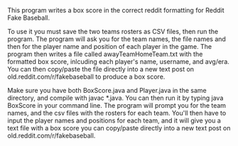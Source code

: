 This program writes a box score in the correct reddit formatting for Reddit Fake Baseball.

To use it you must save the two teams rosters as CSV files, then run the program. The program
will ask you for the team names, the file names and then for the player name and position of each
player in the game. The program then writes a file called awayTeamHomeTeam.txt with the formatted
box score, inlcuding each player's name, username, and avg/era. You can then copy/paste the file
directly into a new text post on old.reddit.com/r/fakebaseball to produce a box score.

Make sure you have both BoxScore.java and Player.java in the same directory, and compile with javac *.java.
You can then run it by typing java BoxScore in your command line. The program will prompt you for the team
names, and the csv files with the rosters for each team. You'll then have to input the player names and positions
for each team, and it will give you a text file with a box score you can copy/paste directly into a new text post on old.reddit.com/r/fakebaseball.
